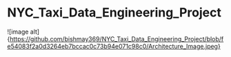 # NYC_Taxi_Data_Engineering_Project

![image alt]{https://github.com/bishmay369/NYC_Taxi_Data_Engineering_Project/blob/fe54083f2a0d3264eb7bccac0c73b94e071c98c0/Architecture_Image.jpeg}
